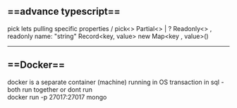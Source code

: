 ==advance typescript==
---------------------------------
pick lets pulling  specific properties / pick<>
Partial<> | ?
Readonly<> , readonly name: "string"
Record<key, value>
new Map<key , value>()

----------------
==**Docker**==
-------------
docker is a separate container (machine) running in OS
transaction in sql - both run together or dont run    
docker run -p 27017:27017 mongo                        
